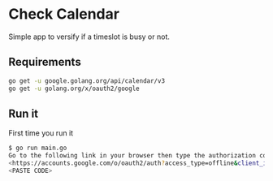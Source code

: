 # Check Calendar

Simple app to versify if a timeslot is busy or not.

## Requirements

```bash
go get -u google.golang.org/api/calendar/v3
go get -u golang.org/x/oauth2/google
```

## Run it

First time you run it

```bash
$ go run main.go
Go to the following link in your browser then type the authorization code: 
<https://accounts.google.com/o/oauth2/auth?access_type=offline&client_id=...>
<PASTE CODE>
```